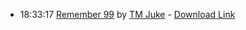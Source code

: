 *   18:33:17  [Remember 99](http://goo.gl/rh3dvP) by [TM Juke](http://www.last.fm/music/TM+Juke) - [Download Link](http://goo.gl/CZqoKH)

